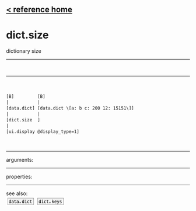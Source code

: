 [< reference home](ceammc_lib.html)
---

# dict.size


dictionary size

---

<br>


---


```


[B]         [B]
|           |
[data.dict] [data.dict \[a: b c: 200 12: 15151\]]
|           |
[dict.size  ]
|
[ui.display @display_type=1]

            
```

---
arguments:


---
properties:


---
see also:<br>
[![data.dict](img/object_data.dict.png)](data.dict.html)
[![dict.keys](img/object_dict.keys.png)](dict.keys.html)
